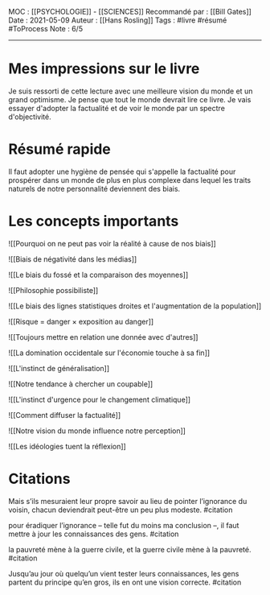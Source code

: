 MOC : [[PSYCHOLOGIE]] - [[SCIENCES]]
Recommandé par : [[Bill Gates]]
Date : 2021-05-09
Auteur : [[Hans Rosling]]
Tags : #livre #résumé #ToProcess 
Note : 6/5
***

# Mes impressions sur le livre
Je suis ressorti de cette lecture avec une meilleure vision du monde et un grand optimisme. Je pense que tout le monde devrait lire ce livre. Je vais essayer d'adopter la factualité et de voir le monde par un spectre d'objectivité. 


# Résumé rapide
Il faut adopter une hygiène de pensée qui s'appelle la factualité pour prospérer dans un monde de plus en plus complexe dans lequel les traits naturels de notre personnalité deviennent des biais.

# Les concepts importants

![[Pourquoi on ne peut pas voir la réalité à cause de nos biais]]


![[Biais de négativité dans les médias]]



![[Le biais du fossé et la comparaison des moyennes]]



![[Philosophie possibiliste]]


![[Le biais des lignes statistiques droites et l'augmentation de la population]]


![[Risque = danger × exposition au danger]]


![[Toujours mettre en relation une donnée avec d'autres]]


![[La domination occidentale sur l'économie touche à sa fin]]


![[L'instinct de généralisation]]


![[Notre tendance à chercher un coupable]]


![[L'instinct d'urgence pour le changement climatique]]



![[Comment diffuser la factualité]]



![[Notre vision du monde influence notre perception]]
 

![[Les idéologies tuent la réflexion]]









# Citations
Mais s’ils mesuraient leur propre savoir au lieu de pointer l’ignorance du voisin, chacun deviendrait peut-être un peu plus modeste. #citation

pour éradiquer l’ignorance – telle fut du moins ma conclusion –, il faut mettre à jour les connaissances des gens. #citation


la pauvreté mène à la guerre civile, et la guerre civile mène à la pauvreté. #citation 

Jusqu’au jour où quelqu’un vient tester leurs connaissances, les gens partent du principe qu’en gros, ils en ont une vision correcte. #citation 
